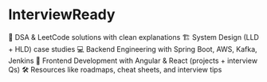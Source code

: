 # InterviewReady
📘 DSA &amp; LeetCode solutions with clean explanations  🏗 System Design (LLD + HLD) case studies  💻 Backend Engineering with Spring Boot, AWS, Kafka, Jenkins  🎨 Frontend Development with Angular &amp; React (projects + interview Qs)  🛠 Resources like roadmaps, cheat sheets, and interview tips
